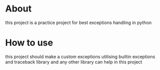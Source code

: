 # About
this project is a practice project for best exceptions handling in python

# How to use
this project should make a custom exceptions utilising builtin exceptions and traceback library and any other library can help in this project